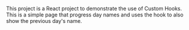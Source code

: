 This project is a React project to demonstrate the use of Custom Hooks. This is a simple page that progress day names and uses the hook to also show the previous day's name.
